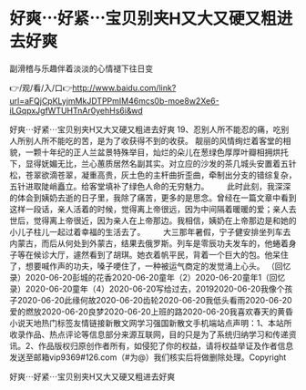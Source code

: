 # 好爽⋯好紧⋯宝贝别夹H又大又硬又粗进去好爽
副滑稽与乐趣伴着淡淡的心情褪下往日变

👉/观/看/入/口👉http://www.baidu.com/link?url=aFQjCpKLyjmMkJDTPPmIM46mcs0b-moe8w2Xe6-iLGqpxJgfWTUHTnAr0yehHs6i&wd

好爽⋯好紧⋯宝贝别夹H又大又硬又粗进去好爽	19、忍别人所不能忍的痛，吃别人所别人所不能吃的苦，是为了收获得不到的收获。
靓丽的风情绚烂着客堂的相貌，一颗十年纪的正人兰盆景特殊举目，灿烂的朵儿在葱绿色厚厚叶瓣相拥烘托下，显得妩媚无比，兰心蕙质居然名副其实。对立应的沙发的茶几城头安置着五针松，苍翠欲滴苍翠，凝重高贵，灰土色的主杆曲折歪曲，牵制出分支的错综复杂，五针进取陡峭矗立。给客堂填补了绿色人命的无穷魅力。
　　此时此刻，我深深的体会到姨奶去逝的日子里，我除了痛苦，更多的是思念。曾经在一篇文章中看到这样一段话，亲人活着的时候，觉得离上帝很远，因为中间隔着暖暖的爱；亲人去世后，觉得离上帝很近，因为亲人在上帝那边。我相信，姨奶在上帝那边是和她的小儿子柱儿一起过着幸福的生活去了。
　　大三那年暑假，宁子健安排坐列车去内蒙古，而后从何处到外蒙古，结果去俄罗斯。列车是零辰功夫发车的，他蜷着身子等在候诊大厅，遽然看到了胡琪。她衣着帆平民，背着一个巨大的包。他呆住了，想要喊作声的功夫，嗓子哽住了，一种被运气商定的发觉涌上心头。
（回忆录）2020-06-20彭城的花香2020-06-20童年（2）2020-06-20童年1（回忆录）2020-06-20童年（4）2020-06-20写给过去，20192020-06-20我像个孩子2020-06-20此缘何故2020-06-20齿轮2020-06-20我低头看雨2020-06-20爱的燃放2020-06-20良梦2020-06-20上班的路2020-06-20我喜欢春天的黄昏小说天地热门标签友情链接新散文网学习强国新散文手机端站点声明：1、本站所收录作品、热点评论等信息部分来源互联网，目的只是为了系统归纳学习和传递资讯。2、作品版权归原创作者所有，如侵犯了你的权益，请将权益举证及作者信息发送至邮箱vip9369#126.com（#为@）我们核实后将做删除处理。Copyright

好爽⋯好紧⋯宝贝别夹H又大又硬又粗进去好爽
